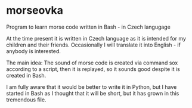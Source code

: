 # morseovka
Program to learn morse code written in Bash - in Czech langugage

At the time present it is written in Czech language as it is intended for my children and their friends. Occasionally I will translate it into English - if anybody is interested.

The main idea: The sound of morse code is created via command sox according to a script, then it is replayed, so it sounds good despite it is created in Bash. 

I am fully aware that it would be better to write it in Python, but I have started in Bash as I thought that it will be short, but it has grown in this tremendous file. 
